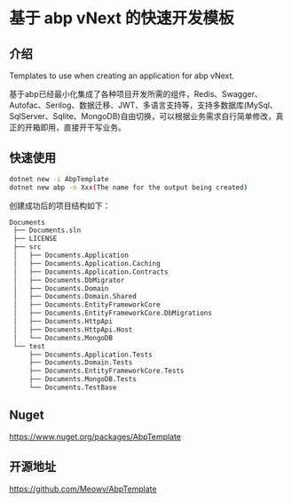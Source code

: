 # 基于 abp vNext 的快速开发模板

## 介绍

Templates to use when creating an application for abp vNext.

基于abp已经最小化集成了各种项目开发所需的组件，Redis、Swagger、Autofac、Serilog、数据迁移、JWT、多语言支持等，支持多数据库(MySql、SqlServer、Sqlite、MongoDB)自由切换，可以根据业务需求自行简单修改，真正的开箱即用，直接开干写业务。

## 快速使用

```bash
dotnet new -i AbpTemplate
dotnet new abp -n Xxx(The name for the output being created)
```

创建成功后的项目结构如下：

```bash
Documents
 ├── Documents.sln
 ├── LICENSE
 ├── src
 │   ├── Documents.Application
 │   ├── Documents.Application.Caching
 │   ├── Documents.Application.Contracts
 │   ├── Documents.DbMigrator
 │   ├── Documents.Domain
 │   ├── Documents.Domain.Shared
 │   ├── Documents.EntityFrameworkCore
 │   ├── Documents.EntityFrameworkCore.DbMigrations
 │   ├── Documents.HttpApi
 │   ├── Documents.HttpApi.Host
 │   └── Documents.MongoDB
 └── test
     ├── Documents.Application.Tests
     ├── Documents.Domain.Tests
     ├── Documents.EntityFrameworkCore.Tests
     ├── Documents.MongoDB.Tests
     └── Documents.TestBase
```

## Nuget

<https://www.nuget.org/packages/AbpTemplate>

## 开源地址

<https://github.com/Meowv/AbpTemplate>
